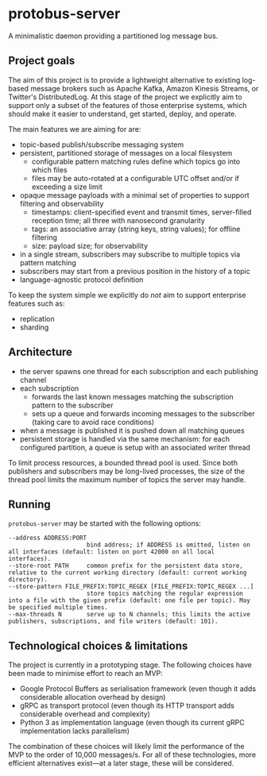 # protobus-server

A minimalistic daemon providing a partitioned log message bus.

## Project goals

The aim of this project is to provide a lightweight alternative to existing log-based message brokers such as Apache Kafka, Amazon Kinesis Streams, or Twitter's DistributedLog. At this stage of the project we explicitly aim to support only a subset of the features of those enterprise systems, which should make it easier to understand, get started, deploy, and operate.

The main features we are aiming for are:

- topic-based publish/subscribe messaging system
- persistent, partitioned storage of messages on a local filesystem
  - configurable pattern matching rules define which topics go into which files
  - files may be auto-rotated at a configurable UTC offset and/or if exceeding a size limit
- opaque message payloads with a minimal set of properties to support filtering and observability
  - timestamps: client-specified event and transmit times, server-filled reception time; all three with nanosecond granularity
  - tags: an associative array (string keys, string values); for offline filtering
  - size: payload size; for observability
- in a single stream, subscribers may subscribe to multiple topics via pattern matching
- subscribers may start from a previous position in the history of a topic
- language-agnostic protocol definition

To keep the system simple we explicitly do *not* aim to support enterprise features such as:

- replication
- sharding

## Architecture

- the server spawns one thread for each subscription and each publishing channel
- each subscription
  - forwards the last known messages matching the subscription pattern to the subscriber
  - sets up a queue and forwards incoming messages to the subscriber (taking care to avoid race conditions)
- when a message is published it is pushed down all matching queues
- persistent storage is handled via the same mechanism: for each configured partition, a queue is setup with an associated writer thread

To limit process resources, a bounded thread pool is used. Since both publishers and subscribers may be long-lived processes, the size of the thread pool limits the maximum number of topics the server may handle.

## Running

`protobus-server` may be started with the following options:

```
--address ADDRESS:PORT
                      bind address; if ADDRESS is omitted, listen on all interfaces (default: listen on port 42000 on all local interfaces).
--store-root PATH     common prefix for the persistent data store, relative to the current working directory (default: current working directory).
--store-pattern FILE_PREFIX:TOPIC_REGEX [FILE_PREFIX:TOPIC_REGEX ...]
                      store topics matching the regular expression into a file with the given prefix (default: one file per topic). May be specified multiple times.
--max-threads N       serve up to N channels; this limits the active publishers, subscriptions, and file writers (default: 101).
```

## Technological choices & limitations

The project is currently in a prototyping stage. The following choices have been made to minimise effort to reach an MVP:

- Google Protocol Buffers as serialisation framework (even though it adds considerable allocation overhead by design)
- gRPC as transport protocol (even though its HTTP transport adds considerable overhead and complexity)
- Python 3 as implementation language (even though its current gRPC implementation lacks parallelism)

The combination of these choices will likely limit the performance of the MVP to the order of 10,000 messages/s. For all of these technologies, more efficient alternatives exist—at a later stage, these will be considered.
